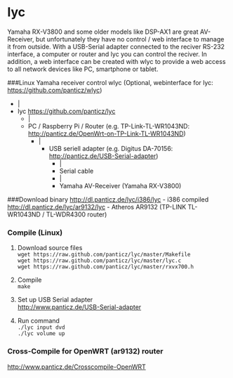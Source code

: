 lyc
===
Yamaha RX-V3800 and some older models like DSP-AX1 are great AV-Receiver, but unfortunately they have no control / web interface to manage it from outside. With a USB-Serial adapter connected to the reciver RS-232 interface, a computer or router and lyc you can control the reciver. In addition, a web interface can be created with wlyc to provide a web access to all network devices like PC, smartphone or tablet.

###Linux Yamaha receiver control
wlyc (Optional, webinterface for lyc: https://github.com/panticz/wlyc)  
* |  
* lyc https://github.com/panticz/lyc  
  * |  
  * PC / Raspberry Pi / Router (e.g. TP-Link-TL-WR1043ND: http://panticz.de/OpenWrt-on-TP-Link-TL-WR1043ND)  
    * |  
      * USB seriell adapter (e.g. Digitus DA-70156: http://panticz.de/USB-Serial-adapter)  
        * |  
        * Serial cable  
        * |  
        * Yamaha AV-Receiver (Yamaha RX-V3800)


###Download binary
http://dl.panticz.de/lyc/i386/lyc - i386 compiled  
http://dl.panticz.de/lyc/ar9132/lyc - Atheros AR9132 (TP-LINK TL-WR1043ND / TL-WDR4300 router)

### Compile (Linux)
1. Download source files  
`wget https://raw.github.com/panticz/lyc/master/Makefile`  
`wget https://raw.github.com/panticz/lyc/master/lyc.c`  
`wget https://raw.github.com/panticz/lyc/master/rxvx700.h`  

2. Compile  
  `make`

3. Set up USB Serial adapter  
http://www.panticz.de/USB-Serial-adapter

4. Run command  
`./lyc input dvd`  
`./lyc volume up`


### Cross-Compile for OpenWRT (ar9132) router
http://www.panticz.de/Crosscompile-OpenWRT
